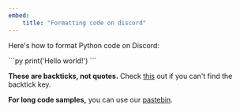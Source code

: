 ```yaml
---
embed:
    title: "Formatting code on discord"
---
```

Here's how to format Python code on Discord:

\`\`\`py
print('Hello world!')
\`\`\`

**These are backticks, not quotes.** Check [this](https://superuser.com/questions/254076/how-do-i-type-the-tick-and-backtick-characters-on-windows/254077#254077) out if you can't find the backtick key.

**For long code samples,** you can use our [pastebin](https://paste.pythondiscord.com/).
